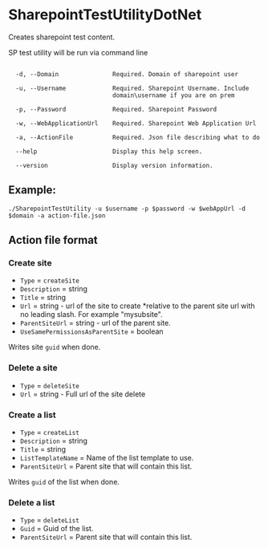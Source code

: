 # SharepointTestUtilityDotNet
Creates sharepoint test content.

SP test utility will be run via command line


```

  -d, --Domain               Required. Domain of sharepoint user

  -u, --Username             Required. Sharepoint Username. Include 
                             domain\username if you are on prem

  -p, --Password             Required. Sharepoint Password

  -w, --WebApplicationUrl    Required. Sharepoint Web Application Url

  -a, --ActionFile           Required. Json file describing what to do

  --help                     Display this help screen.

  --version                  Display version information.
```

## Example:

```
./SharepointTestUtility -u $username -p $password -w $webAppUrl -d $domain -a action-file.json
```

## Action file format

### Create site

* `Type` = `createSite`
* `Description` = string
* `Title` = string
* `Url` = string - url of the site to create *relative to the parent site url with no leading slash. For example "mysubsite".
* `ParentSiteUrl` = string - url of the parent site.
* `UseSamePermissionsAsParentSite` = boolean

Writes site `guid` when done.

### Delete a site

* `Type` = `deleteSite`
* `Url` = string - Full url of the site delete

### Create a list

* `Type` = `createList`
* `Description` = string
* `Title` = string
* `ListTemplateName` = Name of the list template to use.
* `ParentSiteUrl` = Parent site that will contain this list.

Writes `guid` of the list when done.

### Delete a list

* `Type` = `deleteList`
* `Guid` = Guid of the list.
* `ParentSiteUrl` = Parent site that will contain this list.
